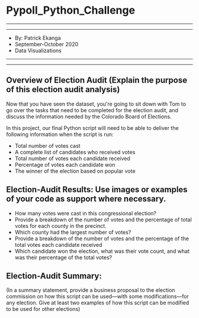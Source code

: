 # Pypoll_Python_Challenge

*****
*****

* By: Patrick Ekanga
* September-October 2020
* Data Visualizations

*****
*****

## Overview of Election Audit (Explain the purpose of this election audit analysis)

Now that you have seen the dataset, you're going to sit down with Tom to go over the tasks that need to be completed for the election audit, and discuss the information needed by the Colorado Board of Elections.

In this project, our final Python script will need to be able to deliver the following information when the script is run: 

  - Total number of votes cast
  - A complete list of candidates who received votes
  - Total number of votes each candidate received
  - Percentage of votes each candidate won
  - The winner of the election based on popular vote

## Election-Audit Results: Use images or examples of your code as support where necessary.

- How many votes were cast in this congressional election?
- Provide a breakdown of the number of votes and the percentage of total votes for each county in the precinct.
- Which county had the largest number of votes?
- Provide a breakdown of the number of votes and the percentage of the total votes each candidate received
- Which candidate won the election, what was their vote count, and what was their percentage of the total votes?


## Election-Audit Summary: 

(In a summary statement, provide a business proposal to the election commission on how this script can be used—with some modifications—for any election. Give at least two examples of how this script can be modified to be used for other elections)


